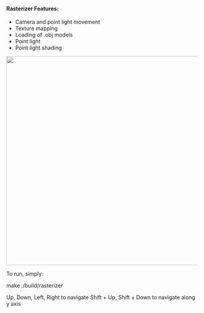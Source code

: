 #### Rasterizer Features:
- Camera and point light movement
- Texture mapping
- Loading of .obj models
- Point light
- Point light shading

<p align="center">
  <img src="https://preview.ibb.co/gTN68J/rasterizer.png" width=550/>
</p>


To run, simply:

make
./build/rasterizer


Up, Down, Left, Right to navigate
Shift + Up, Shift + Down to navigate along y axis
